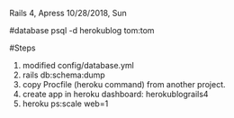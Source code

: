 Rails 4, Apress
10/28/2018, Sun

#database
psql -d herokublog
tom:tom

#Steps
1. modified config/database.yml
2. rails db:schema:dump
3. copy Procfile (heroku command) from another project.
4. create app in heroku dashboard: herokublograils4
4. heroku ps:scale web=1


